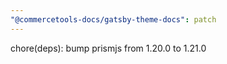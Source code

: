 ```yaml
---
"@commercetools-docs/gatsby-theme-docs": patch
---
```


chore(deps): bump prismjs from 1.20.0 to 1.21.0
